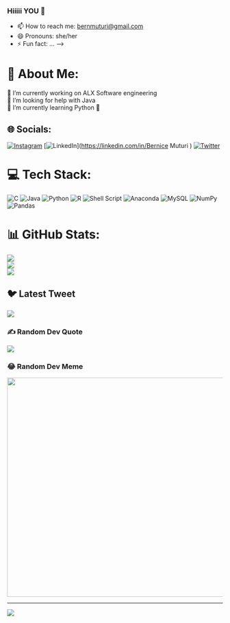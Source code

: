 ### Hiiiii YOU 👋


- 📫 How to reach me: bernmuturi@gmail.com
- 😄 Pronouns: she/her
- ⚡ Fun fact: ...
-->
# 💫 About Me:
🔭 I’m currently working on ALX Software engineering <br>🤝 I’m looking for help with Java<br>🌱 I’m currently learning Python 🤗


## 🌐 Socials:
[![Instagram](https://img.shields.io/badge/Instagram-%23E4405F.svg?logo=Instagram&logoColor=white)](https://instagram.com/it'sme.bern) [![LinkedIn](https://img.shields.io/badge/LinkedIn-%230077B5.svg?logo=linkedin&logoColor=white)](https://linkedin.com/in/Bernice Muturi ) [![Twitter](https://img.shields.io/badge/Twitter-%231DA1F2.svg?logo=Twitter&logoColor=white)](https://twitter.com/Iambanyice) 

# 💻 Tech Stack:
![C](https://img.shields.io/badge/c-%2300599C.svg?style=for-the-badge&logo=c&logoColor=white) ![Java](https://img.shields.io/badge/java-%23ED8B00.svg?style=for-the-badge&logo=java&logoColor=white) ![Python](https://img.shields.io/badge/python-3670A0?style=for-the-badge&logo=python&logoColor=ffdd54) ![R](https://img.shields.io/badge/r-%23276DC3.svg?style=for-the-badge&logo=r&logoColor=white) ![Shell Script](https://img.shields.io/badge/shell_script-%23121011.svg?style=for-the-badge&logo=gnu-bash&logoColor=white) ![Anaconda](https://img.shields.io/badge/Anaconda-%2344A833.svg?style=for-the-badge&logo=anaconda&logoColor=white) ![MySQL](https://img.shields.io/badge/mysql-%2300f.svg?style=for-the-badge&logo=mysql&logoColor=white) ![NumPy](https://img.shields.io/badge/numpy-%23013243.svg?style=for-the-badge&logo=numpy&logoColor=white) ![Pandas](https://img.shields.io/badge/pandas-%23150458.svg?style=for-the-badge&logo=pandas&logoColor=white)
# 📊 GitHub Stats:
![](https://github-readme-stats.vercel.app/api?username=Ber0622&theme=dark&hide_border=false&include_all_commits=false&count_private=false)<br/>
![](https://github-readme-streak-stats.herokuapp.com/?user=Ber0622&theme=dark&hide_border=false)<br/>
![](https://github-readme-stats.vercel.app/api/top-langs/?username=Ber0622&theme=dark&hide_border=false&include_all_commits=false&count_private=false&layout=compact)

## 🐦 Latest Tweet
[![](https://gtce.itsvg.in/api?username=Iambanyice)](https://github.com/VishwaGauravIn/github-twitter-card-embed)

### ✍️ Random Dev Quote
![](https://quotes-github-readme.vercel.app/api?type=horizontal&theme=radical)

### 😂 Random Dev Meme
<img src="https://random-memer.herokuapp.com/" width="512px"/>

---
[![](https://visitcount.itsvg.in/api?id=Ber0622&icon=0&color=0)](https://visitcount.itsvg.in)

<!-- Proudly created with GPRM ( https://gprm.itsvg.in ) -->
